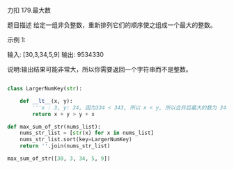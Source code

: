 力扣 179.最大数

题目描述
给定一组非负整数，重新排列它们的顺序使之组成一个最大的整数。

示例 1:

输入: [30,3,34,5,9]
输出: 9534330

说明:输出结果可能非常大，所以你需要返回一个字符串而不是整数。

```python

class LargerNumKey(str):

    def __lt__(x, y):
        '''x : 3, y: 34, 因为334 < 343, 所以 x < y, 所以合并后最大的数为 343'''
        return x + y > y + x

def max_sum_of_str(nums_list):
    nums_str_list = [str(x) for x in nums_list]
    nums_str_list.sort(key=LargerNumKey)
    return ''.join(nums_str_list)

max_sum_of_str([30, 3, 34, 5, 9])
```
